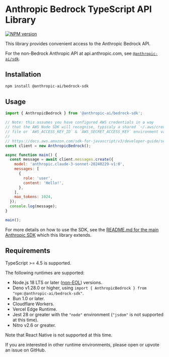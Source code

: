 # Anthropic Bedrock TypeScript API Library

[![NPM version](https://img.shields.io/npm/v/@anthropic-ai/bedrock-sdk.svg)](https://npmjs.org/package/@anthropic-ai/bedrock-sdk)

This library provides convenient access to the Anthropic Bedrock API.

For the non-Bedrock Anthropic API at api.anthropic.com, see [`@anthropic-ai/sdk`](https://github.com/anthropics/anthropic-sdk-typescript).

## Installation

```sh
npm install @anthropic-ai/bedrock-sdk
```

## Usage

<!-- prettier-ignore -->
```js
import { AnthropicBedrock } from '@anthropic-ai/bedrock-sdk';

// Note: this assumes you have configured AWS credentials in a way
// that the AWS Node SDK will recognise, typicaly a shared `~/.aws/credentials`
// file or `AWS_ACCESS_KEY_ID` & `AWS_SECRET_ACCESS_KEY` environment variables.
//
// https://docs.aws.amazon.com/sdk-for-javascript/v3/developer-guide/setting-credentials-node.html
const client = new AnthropicBedrock();

async function main() {
  const message = await client.messages.create({
    model: 'anthropic.claude-3-sonnet-20240229-v1:0',
    messages: [
      {
        role: 'user',
        content: 'Hello!',
      },
    ],
    max_tokens: 1024,
  });
  console.log(message);
}

main();
```

For more details on how to use the SDK, see the [README.md for the main Anthropic SDK](https://github.com/anthropics/anthropic-sdk-typescript/tree/main#anthropic-typescript-api-library) which this library extends.

## Requirements

TypeScript >= 4.5 is supported.

The following runtimes are supported:

- Node.js 18 LTS or later ([non-EOL](https://endoflife.date/nodejs)) versions.
- Deno v1.28.0 or higher, using `import { AnthropicBedrock } from "npm:@anthropic-ai/bedrock-sdk"`.
- Bun 1.0 or later.
- Cloudflare Workers.
- Vercel Edge Runtime.
- Jest 28 or greater with the `"node"` environment (`"jsdom"` is not supported at this time).
- Nitro v2.6 or greater.

Note that React Native is not supported at this time.

If you are interested in other runtime environments, please open or upvote an issue on GitHub.
